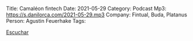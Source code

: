 Title: Camaléon fintech
Date: 2021-05-29
Category: Podcast
Mp3: https://s.danilorca.com/2021-05-29.mp3
Company: Fintual, Buda, Platanus
Person: Agustin Feuerhake
Tags: 

<a href="https://s.danilorca.com/2021-05-29.mp3" type="audio/mpeg">
Escuchar
</a>
